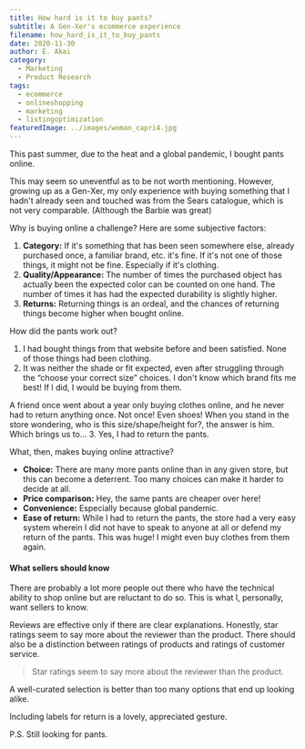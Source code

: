 ```yaml
---
title: How hard is it to buy pants?
subtitle: A Gen-Xer's ecommerce experience
filename: how_hard_is_it_to_buy_pants
date: 2020-11-30
author: E. Akai
category:
  - Marketing
  - Product Research
tags:
  - ecommerce
  - onlineshopping
  - marketing
  - listingoptimization
featuredImage: ../images/woman_capri4.jpg
---
```


This past summer, due to the heat and a global pandemic, I bought pants online. 

This may seem so uneventful as to be not worth mentioning. However, growing up as a Gen-Xer, my only experience with buying something that I hadn't already seen and touched was from the Sears catalogue, which is not very comparable. (Although the Barbie was great)

Why is buying online a challenge? Here are some subjective factors: 

1. **Category:** If it's something that has been seen somewhere else, already purchased once, a familiar brand, etc. it's fine. If it's not one of those things, it might not be fine. Especially if it's clothing.
2. **Quality/Appearance:** The number of times the purchased object has actually been the expected color can be counted on one hand. The number of times it has had the expected durability is slightly higher. 
3. **Returns:** Returning things is an ordeal, and the chances of returning things become higher when bought online. 

How did the pants work out?  
1. I had bought things from that website before and been satisfied. None of those things had been clothing. 
2. It was neither the shade or fit expected, even after struggling through the “choose your correct size” choices. I don't know which brand fits me best! If I did, I would be buying from them. 

A friend once went about a year only buying clothes online, and he never had to return anything once. Not once! Even shoes! When you stand in the store wondering, who is this size/shape/height for?, the answer is him. Which brings us to...
3. Yes, I had to return the pants. 

What, then, makes buying online attractive? 

* **Choice:** There are many more pants online than in any given store, but this can become a deterrent. Too many choices can make it harder to decide at all.
* **Price comparison:** Hey, the same pants are cheaper over here! 
* **Convenience:** Especially because global pandemic. 
* **Ease of return:** While I had to return the pants, the store had a very easy system wherein I did not have to speak to anyone at all or defend my return of the pants. This was huge! I might even buy clothes from them again. 

#### What sellers should know
There are probably a lot more people out there who have the technical ability to shop online but are reluctant to do so. This is what I, personally, want sellers to know.

Reviews are effective only if there are clear explanations. Honestly, star ratings seem to say more about the reviewer than the product. There should also be a distinction between ratings of products and ratings of customer service. 

> Star ratings seem to say more about the reviewer than the product.

A well-curated selection is better than too many options that end up looking alike.

Including labels for return is a lovely, appreciated gesture. 


P.S. Still looking for pants.  

